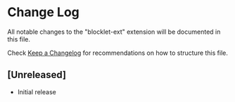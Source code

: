 # Change Log

All notable changes to the "blocklet-ext" extension will be documented in this file.

Check [Keep a Changelog](http://keepachangelog.com/) for recommendations on how to structure this file.

## [Unreleased]

- Initial release